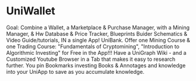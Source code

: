 # UniWallet
Goal: Combine a Wallet, a Marketplace &amp; Purchase Manager, with a Mining Manager, &amp; Hw Database & Price Tracker, Blueprints Buider Schematics &amp; Video Guide/tutorials, IN a single App! UniBank. Offer one Mining Course & one Trading Course: "Fundamentals of Cryptomining", "Introduction to Algorithmic Investing" for Free in the App!!! Have a UniGraph Wiki - and a Customized Youtube Browser in a Tab that makes it easy to research further. You pin Bookmarks investing Books & Annotages and knowledge into your UniApp to save as you accumulate knowledge.
